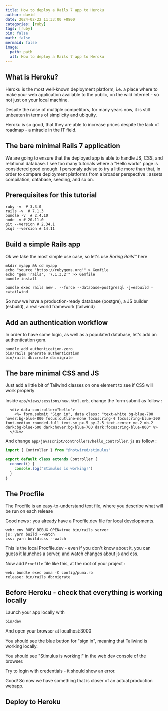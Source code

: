 ```yaml
---
title: How to deploy a Rails 7 app to Heroku
author: david
date: 2024-02-22 11:33:00 +0800
categories: [ruby]
tags: [ruby]
pin: false
math: false
mermaid: false
image:
  path: path
  alt: How to deploy a Rails 7 app to Heroku
---
```



## What is Heroku?

Heroku is the most well-known deployment platform, i.e. a place where to make your web application available to the public, on the wild Internet - so not just on your local machine.

Despite the raise of multiple competitors, for many years now, it is still unbeaten in terms of simplicity and ubiquity.

Heroku is so good, that they are able to increase prices despite the lack of roadmap - a miracle in the IT field.

## The bare minimal Rails 7 application

We are going to ensure that the deployed app is able to handle JS, CSS, and relational database. I see too many tutorials where a "Hello world" page is considered good enough. I personaly advise to try a little more than that, in order to compare deployment platforms from a broader perspective : assets compilation, database, seeding, and so on.

## Prerequisites for this tutorial

```shell
ruby -v  # 3.3.0
rails -v  # 7.1.3
bundle -v  # 2.4.10
node -v # 20.11.0
git --version # 2.34.1
psql --version # 14.11
```

## Build a simple Rails app

Ok we take the most simple use case, so let's use _Boring Rails_™ here

```shell
mkdir myapp && cd myapp 
echo "source 'https://rubygems.org'" > Gemfile
echo "gem 'rails', '7.1.3.2'" >> Gemfile
bundle install

bundle exec rails new . --force --database=postgresql -j=esbuild -c=tailwind
```

So now we have a production-ready database (postgre), a JS builder (esbuild), a real-world framework (tailwind)

## Add an authentication workflow

In order to have some logic, as well as a populated database, let's add an authentication gem.

```shell
bundle add authentication-zero
bin/rails generate authentication
bin/rails db:create db:migrate
```

## The bare minimal CSS and JS

Just add a little bit of Tailwind classes on one element to see if CSS will work properly

Inside `app/views/sessions/new.html.erb`, change the form submit as follow :

```erb
  <div data-controller="hello">
    <%= form.submit "Sign in", data class: "text-white bg-blue-700 hover:bg-blue-800 focus:outline-none focus:ring-4 focus:ring-blue-300 font-medium rounded-full text-sm px-5 py-2.5 text-center me-2 mb-2 dark:bg-blue-600 dark:hover:bg-blue-700 dark:focus:ring-blue-800" %>
  </div>
```

And change `app/javascript/controllers/hello_controller.js` as follow :

```js
import { Controller } from "@hotwired/stimulus"

export default class extends Controller {
  connect() {
    console.log("Stimulus is working!")
  }
}
```

## The Procfile

The Procfile is an easy-to-understand text file, where you describe what will be run on each release

Good news : you already have a Procfile.dev file for local developments.

```shell
web: env RUBY_DEBUG_OPEN=true bin/rails server
js: yarn build --watch
css: yarn build:css --watch
```

This is the local Procfile.dev - even if you don't know about it, you can guess it launches a server, and watch changes about js and css.

Now add `Procfile` file like this, at the root of your project :

```shell
web: bundle exec puma -C config/puma.rb
release: bin/rails db:migrate
```

## Before Heroku - check that everything is working locally

Launch your app locally with

```shell
bin/dev
```

And open your browser at localhost:3000

You should see the blue button for "sign in", meaning that Tailwind is working locally.

You should see "Stimulus is working!" in the web dev console of the browser.

Try to login with credentials - it should show an error.

Good! So now we have something that is closer of an actual production webapp.

## Deploy to Heroku


